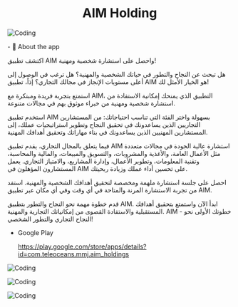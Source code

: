 <h1 align="center">AIM Holding</h1>
<img align="center"  alt="Coding" src="https://github.com/Mostafa-jebriel/saves/blob/main/images/Group%208.png" /> 
</p></p> </p>
- 💬 About the app  </p>
اكتشف تطبيق AIM واحصل على استشارة شخصية ومهنية!

هل تبحث عن النجاح والتطور في حياتك الشخصية والمهنية؟ هل ترغب في الوصول إلى أعلى مستويات الإنجاز في مجالك التجاري؟ إذاً، تطبيق AIM هو الخيار الأمثل لك!

استمتع بتجربة فريدة ومبتكرة مع AIM، التطبيق الذي يمنحك إمكانية الاستفادة من استشارة شخصية ومهنية من خبراء موثوق بهم في مجالات متنوعة.

استخدم تطبيق AIM بسهولة واختر الفئة التي تناسب احتياجاتك: من المستشارين التجاريين الذين يساعدونك في تحقيق النجاح وتطوير استراتيجيات عملك، إلى المستشارين المهنيين الذين يساعدونك في بناء مهاراتك وتحقيق أهدافك المهنية.

فيما يتعلق بالمجال التجاري، يقدم تطبيق AIM استشارة عالية الجودة في مجالات متعددة مثل الأعمال العامة، والأغذية والمشروبات، والتسويق والمبيعات، والمالية والمحاسبة، وتقنية المعلومات، وتطوير الأعمال، وإدارة المشاريع، والامتياز التجاري. يعمل المستشارون المؤهلون في AIM على تحسين أداء عملك وزيادة ربحيتك.

احصل على جلسة استشارة ملهمة ومخصصة لتحقيق أهدافك الشخصية والمهنية. استفد من تجربة الاستشارة المرنة والمتاحة في أي وقت وفي أي مكان عبر تطبيق AIM.

قدم خطوة مهمة نحو النجاح والتطور بتطبيق AIM. ابدأ الآن واستمتع بتحقيق أهدافك المستقبلية والاستفادة القصوى من إمكانياتك التجارية والمهنية.
AIM - خطوتك الأولى نحو النجاح التجاري والتطور الشخصي!
</p></p> </p>

* Google Play </p>https://play.google.com/store/apps/details?id=com.teleoceans.mmj.aim_holdings
</p>

</p>

</p>

</p>
<img align="center"  alt="Coding" src="https://github.com/Mostafa-jebriel/saves/blob/main/images/aim1.png" /> 
</p>
<img align="center"  alt="Coding" src="https://github.com/Mostafa-jebriel/saves/blob/main/images/aim2.png" /> 
</p>
<img align="center"  alt="Coding" src="https://github.com/Mostafa-jebriel/saves/blob/main/images/aim3.png" /> 


